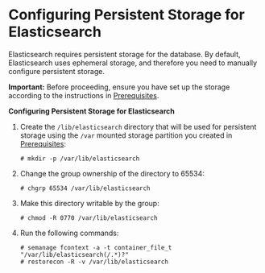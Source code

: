 # Configuring Persistent Storage for Elasticsearch

Elasticsearch requires persistent storage for the database.
By default, Elasticsearch uses ephemeral storage, and therefore you need to manually configure persistent storage.

**Important:** Before proceeding, ensure you have set up the storage according to the instructions in [Prerequisites](../Prerequisites).

**Configuring Persistent Storage for Elasticsearch**

1. Create the `/lib/elasticsearch` directory that will be used for persistent storage using the `/var` mounted storage partition you created in [Prerequisites](../Prerequisites): 

   ```
   # mkdir -p /var/lib/elasticsearch
   ```

2. Change the group ownership of the directory to 65534:

   ```
   # chgrp 65534 /var/lib/elasticsearch
   ```

3. Make this directory writable by the group: 

   ```
   # chmod -R 0770 /var/lib/elasticsearch
   ```

4. Run the following commands:

   ```
   # semanage fcontext -a -t container_file_t "/var/lib/elasticsearch(/.*)?"
   # restorecon -R -v /var/lib/elasticsearch
   ```
